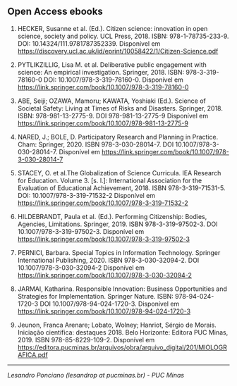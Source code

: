 ## Open Access ebooks

1. HECKER, Susanne et al. (Ed.). Citizen science: innovation in open science, society and policy. UCL Press, 2018. ISBN: 978-1-78735-233-9. DOI: 10.14324/111.9781787352339. Disponível em <https://discovery.ucl.ac.uk/id/eprint/10058422/1/Citizen-Science.pdf>

1. PYTLIKZILLIG, Lisa M. et al. Deliberative public engagement with science: An empirical investigation. Springer, 2018. ISBN: 978-3-319-78160-0 DOI: 10.1007/978-3-319-78160-0. Disponível em <https://link.springer.com/book/10.1007/978-3-319-78160-0>

1. ABE, Seiji; OZAWA, Mamoru; KAWATA, Yoshiaki (Ed.). Science of Societal Safety: Living at Times of Risks and Disasters. Springer, 2018. ISBN: 978-981-13-2775-9. DOI 978-981-13-2775-9 Disponível em <https://link.springer.com/book/10.1007/978-981-13-2775-9>

1. NARED, J.; BOLE, D. Participatory Research and Planning in Practice. Cham: Springer, 2020. ISBN 978-3-030-28014-7. DOI 10.1007/978-3-030-28014-7. Disponível em <https://link.springer.com/book/10.1007/978-3-030-28014-7>

1. STACEY, O. et al.The Globalization of Science Curricula. IEA Research for Education. Volume 3. [s. l.]: International Association for the Evaluation of Educational Achievement, 2018. ISBN 978-3-319-71531-5. DOI: 10.1007/978-3-319-71532-2 Disponível em <https://link.springer.com/book/10.1007/978-3-319-71532-2>

1. HILDEBRANDT, Paula et al. (Ed.). Performing Citizenship: Bodies, Agencies, Limitations. Springer, 2019. ISBN 978-3-319-97502-3. DOI 10.1007/978-3-319-97502-3. Disponível em <https://link.springer.com/book/10.1007/978-3-319-97502-3>

1. PERNICI, Barbara. Special Topics in Information Technology. Springer International Publishing, 2020. ISBN 978-3-030-32094-2. DOI 10.1007/978-3-030-32094-2  Disponível em <https://link.springer.com/book/10.1007/978-3-030-32094-2>

1. JARMAI, Katharina. Responsible Innovation: Business Opportunities and Strategies for Implementation. Springer Nature. ISBN: 978-94-024-1720-3 DOI 10.1007/978-94-024-1720-3. Disponível em <https://link.springer.com/book/10.1007/978-94-024-1720-3>

1. Jeunon, Franca Arenare; Lobato, Wolney; Hanriot, Sérgio de Morais. Iniciação científica: destaques 2018.  Belo Horizonte: Editora PUC Minas, 2019. ISBN 978-85-8229-109-2. Disponível em <https://editora.pucminas.br/arquivos/obra/arquivo_digital/201/MIOLOGRAFICA.pdf>

---
_Lesandro Ponciano (lesandrop at pucminas.br) - PUC Minas_
